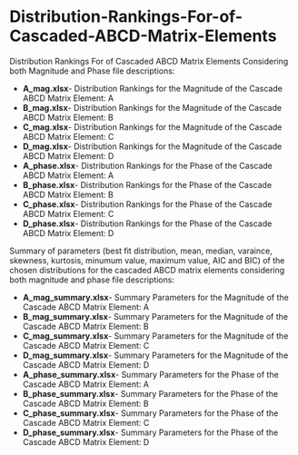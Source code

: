 # Distribution-Rankings-For-of-Cascaded-ABCD-Matrix-Elements
Distribution Rankings For of Cascaded ABCD Matrix Elements Considering both Magnitude and Phase file descriptions: 
* **A_mag.xlsx**- Distribution Rankings for the Magnitude of the Cascade ABCD Matrix Element: A
* **B_mag.xlsx**- Distribution Rankings for the Magnitude of the Cascade ABCD Matrix Element: B
* **C_mag.xlsx**- Distribution Rankings for the Magnitude of the Cascade ABCD Matrix Element: C
* **D_mag.xlsx**- Distribution Rankings for the Magnitude of the Cascade ABCD Matrix Element: D
* **A_phase.xlsx**- Distribution Rankings for the Phase of the Cascade ABCD Matrix Element: A
* **B_phase.xlsx**- Distribution Rankings for the Phase of the Cascade ABCD Matrix Element: B
* **C_phase.xlsx**- Distribution Rankings for the Phase of the Cascade ABCD Matrix Element: C
* **D_phase.xlsx**- Distribution Rankings for the Phase of the Cascade ABCD Matrix Element: D

Summary of parameters (best fit distribution, mean, median, varaince, skewness, kurtosis, minumum value, maximum value, AIC and BIC) of the chosen distributions for the cascaded ABCD matrix elements considering both magnitude and phase file descriptions:
* **A_mag_summary.xlsx**- Summary Parameters for the Magnitude of the Cascade ABCD Matrix Element: A
* **B_mag_summary.xlsx**- Summary Parameters for the Magnitude of the Cascade ABCD Matrix Element: B
* **C_mag_summary.xlsx**- Summary Parameters for the Magnitude of the Cascade ABCD Matrix Element: C
* **D_mag_summary.xlsx**- Summary Parameters for the Magnitude of the Cascade ABCD Matrix Element: D
* **A_phase_summary.xlsx**- Summary Parameters for the Phase of the Cascade ABCD Matrix Element: A
* **B_phase_summary.xlsx**- Summary Parameters for the Phase of the Cascade ABCD Matrix Element: B
* **C_phase_summary.xlsx**- Summary Parameters for the Phase of the Cascade ABCD Matrix Element: C
* **D_phase_summary.xlsx**- Summary Parameters for the Phase of the Cascade ABCD Matrix Element: D
